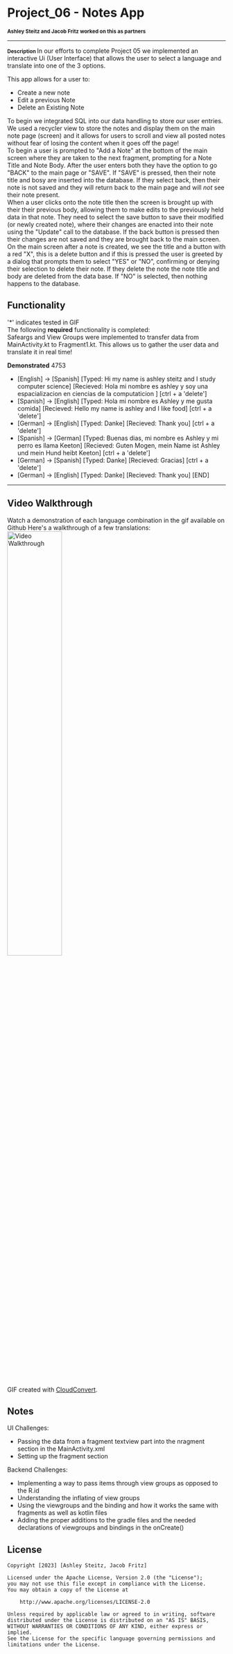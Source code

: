 # Project_06 - Notes App
<span style="font-size: smaller;"><strong>Ashley Steitz and Jacob Fritz worked on this as partners</strong></span>

---
<span style="font-size: smaller;"><strong> Description </strong> </span>
In our efforts to complete Project 05 we implemented an interactive Ui (User Interface) that allows the user to select a language and translate into one of the 3 options.

This app allows for a user to:
- Create a new note
- Edit a previous Note
- Delete an Existing Note

To begin we integrated SQL into our data handling to store our user entries. We used a recycler view to store the notes and display them on the main note page (screen) 
and it allows for users to scroll and view all posted notes without fear of losing the content when it goes off the page!
<br>
To begin a user is prompted to "Add a Note" at the bottom  of the main screen where they are taken to the next fragment, prompting for a Note Title and Note Body.
After the user enters both they have the option to go "BACK" to the main page or "SAVE". If "SAVE" is pressed, then their note title and bosy are inserted into the database.
If they select back, then their note is not saved and they will return back to the main page and will _not_ see their note present.
<br>
When a user clicks onto the note title then the screen is brought up with their their previous body, allowing them to make edits to the
previously held data in that note. They need to select the save button to save their modified (or newly created note), where their changes are enacted into their note using the "Update" call to the database.
If the back button is pressed then their changes are not saved and they are brought back to the main screen.
<br>
On the main screen after a note is created, we see the title and a button with a red "X", this is a delete button and if this is pressed the user is greeted by a dialog that prompts
them to select "YES" or "NO", confirming or denying their selection to delete their note. If they delete the note the note title and body are deleted from the data base. If "NO" is selected,
then nothing happens to the database.



## Functionality
'*' indicates tested in GIF  
The following **required** functionality is completed:
<br>
Safeargs and View Groups were implemented to transfer data from MainActivity.kt to Fragment1.kt. This allows us to gather the user data and translate it in real time!

**Demonstrated** 4753
* [English] -> [Spanish] [Typed: Hi my name is ashley steitz and I study computer science] [Recieved: Hola mi nombre es ashley y soy una espacializacion en ciencias de la computaticion ] [ctrl +  a 'delete']
* [Spanish] -> [English] [Typed: Hola mi nombre es Ashley y me gusta comida] [Recieved: Hello my name is ashley and I like food] [ctrl +  a 'delete']
* [German]  -> [English] [Typed: Danke] [Recieved: Thank you] [ctrl +  a 'delete']
* [Spanish] -> [German]  [Typed: Buenas dias, mi nombre es Ashley y mi perro es llama Keeton] [Recieved: Guten Mogen, mein Name ist Ashley und mein Hund heibt Keeton] [ctrl +  a 'delete']
* [German]  -> [Spanish] [Typed: Danke] [Recieved: Gracias] [ctrl +  a 'delete']
* [German]  -> [English] [Typed: Danke] [Recieved: Thank you] [END]


---
## Video Walkthrough
Watch a demonstration of each language combination in the gif available on Github
Here's a walkthrough of a few translations:
<img src='https://github.com/asteitz/Project5/blob/master/app/src/main/java/com/example/project5/Project5Recording.gif' title='Project5 Video Walkthrough' width='50%' height = '50%' alt='Video Walkthrough' />

GIF created with [CloudConvert](https://cloudconvert.com/).

## Notes
UI Challenges:
- Passing the data from a fragment textview part into the nragment section in the MainActivity.xml
- Setting up the fragment section

Backend Challenges:
- Implementing a way to pass items through view groups as opposed to the R.id
- Understanding the inflating of view groups
- Using the viewgroups and the binding and how it works the same with fragments as well as kotlin files
- Adding the proper additions to the gradle files and the needed declarations of viewgroups and bindings in the onCreate()

## License

    Copyright [2023] [Ashley Steitz, Jacob Fritz]

    Licensed under the Apache License, Version 2.0 (the "License");
    you may not use this file except in compliance with the License.
    You may obtain a copy of the License at

        http://www.apache.org/licenses/LICENSE-2.0

    Unless required by applicable law or agreed to in writing, software
    distributed under the License is distributed on an "AS IS" BASIS,
    WITHOUT WARRANTIES OR CONDITIONS OF ANY KIND, either express or implied.
    See the License for the specific language governing permissions and
    limitations under the License.